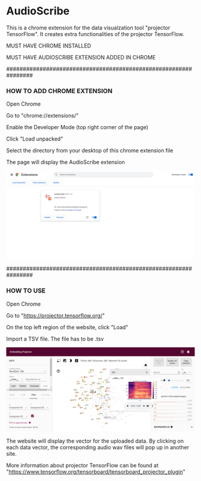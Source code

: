 # AudioScribe
This is a chrome extension for the data visualzation tool "projector TensorFlow". It creates extra functionalities of the projector TensorFlow.

MUST HAVE CHROME INSTALLED

MUST HAVE AUDIOSCRIBE EXTENSION ADDED IN CHROME

################################################################

### HOW TO ADD CHROME EXTENSION

Open Chrome

Go to "chrome://extensions/"

Enable the Developer Mode (top right corner of the page)

Click "Load unpacked"

Select the directory from your desktop of this chrome extension file

The page will display the AudioScribe extension

![image](/Image/Readme_extension.png)

################################################################

### HOW TO USE

Open Chrome

Go to "https://projector.tensorflow.org/"

On the top left region of the website, click "Load"

Import a TSV file. The file has to be .tsv

![image](/Image/Readme_tensor.png)

The website will display the vector for the uploaded data. By clicking on each data vector, the corresponding audio wav files will pop up in another site.

More information about projector TensorFlow can be found at "https://www.tensorflow.org/tensorboard/tensorboard_projector_plugin"

